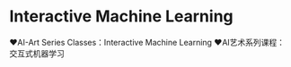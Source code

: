 # Interactive Machine Learning
❤️AI-Art Series Classes：Interactive Machine Learning ❤️AI艺术系列课程：交互式机器学习
